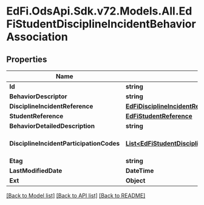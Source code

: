 # EdFi.OdsApi.Sdk.v72.Models.All.EdFiStudentDisciplineIncidentBehaviorAssociation

## Properties

Name | Type | Description | Notes
------------ | ------------- | ------------- | -------------
**Id** | **string** |  | [optional] 
**BehaviorDescriptor** | **string** | Describes behavior by category. | 
**DisciplineIncidentReference** | [**EdFiDisciplineIncidentReference**](EdFiDisciplineIncidentReference.md) |  | 
**StudentReference** | [**EdFiStudentReference**](EdFiStudentReference.md) |  | 
**BehaviorDetailedDescription** | **string** | Specifies a more granular level of detail of a behavior involved in the incident. | [optional] 
**DisciplineIncidentParticipationCodes** | [**List&lt;EdFiStudentDisciplineIncidentBehaviorAssociationDisciplineIncidentParticipationCode&gt;**](EdFiStudentDisciplineIncidentBehaviorAssociationDisciplineIncidentParticipationCode.md) | An unordered collection of studentDisciplineIncidentBehaviorAssociationDisciplineIncidentParticipationCodes. The role or type of participation of a student in a discipline incident. | [optional] 
**Etag** | **string** | A unique system-generated value that identifies the version of the resource. | [optional] 
**LastModifiedDate** | **DateTime** | The date and time the resource was last modified. | [optional] 
**Ext** | **Object** | Extensions to the StudentDisciplineIncidentBehaviorAssociation entity. | [optional] 

[[Back to Model list]](../README.md#documentation-for-models) [[Back to API list]](../README.md#documentation-for-api-endpoints) [[Back to README]](../README.md)

